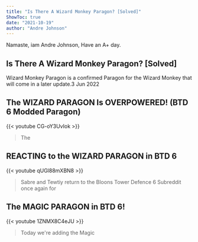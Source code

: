 ```yaml
---
title: "Is There A Wizard Monkey Paragon? [Solved]"
ShowToc: true 
date: "2021-10-19"
author: "Andre Johnson" 
---
```


Namaste, iam Andre Johnson, Have an A+ day.
## Is There A Wizard Monkey Paragon? [Solved]
Wizard Monkey Paragon is a confirmed Paragon for the Wizard Monkey that will come in a later update.3 Jun 2022

## The WIZARD PARAGON Is OVERPOWERED! (BTD 6 Modded Paragon)
{{< youtube CG-oY3UvIok >}}
>The 

## REACTING to the WIZARD PARAGON in BTD 6
{{< youtube qUGl88mXBN8 >}}
>Sabre and Tewtiy return to the Bloons Tower Defence 6 Subreddit once again for 

## The MAGIC PARAGON in BTD 6!
{{< youtube 1ZNMX8C4eJU >}}
>Today we're adding the Magic 

